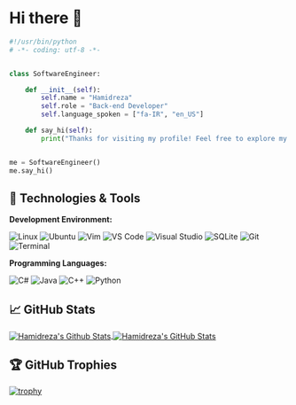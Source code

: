 # Hi there 👋

```python
#!/usr/bin/python
# -*- coding: utf-8 -*-


class SoftwareEngineer:

    def __init__(self):
        self.name = "Hamidreza"
        self.role = "Back-end Developer"
        self.language_spoken = ["fa-IR", "en_US"]

    def say_hi(self):
        print("Thanks for visiting my profile! Feel free to explore my projects.")


me = SoftwareEngineer()
me.say_hi()
```


## 🔧 Technologies & Tools

**Development Environment:**

![Linux](https://img.shields.io/badge/OS-Linux-informational?style=flat&logo=linux&logoColor=white&color=6aa6f8)
![Ubuntu](https://img.shields.io/badge/Distro-Ubuntu-informational?style=flat&logo=ubuntu&logoColor=white&color=6aa6f8)
![Vim](https://img.shields.io/badge/Editor-Vim-informational?style=flat&logo=vim&logoColor=white&color=6aa6f8)
![VS Code](https://img.shields.io/badge/Editor-VS_Code-informational?style=flat&logo=visual-studio-code&logoColor=white&color=6aa6f8)
![Visual Studio](https://img.shields.io/badge/IDE-Visual_Studio-informational?style=flat&logo=visual-studio&logoColor=white&color=6aa6f8)
![SQLite](https://img.shields.io/badge/Database-SQLite-informational?style=flat&logo=sqlite&logoColor=white&color=6aa6f8)
![Git](https://img.shields.io/badge/Version_Control-Git-informational?style=flat&logo=git&logoColor=white&color=6aa6f8)
![Terminal](https://img.shields.io/badge/Shell-Zsh-informational?style=flat&logo=zsh&logoColor=white&color=6aa6f8)


**Programming Languages:**

![C#](https://img.shields.io/badge/Code-C%23-informational?style=flat&logo=c-sharp&logoColor=white&color=6aa6f8)
![Java](https://img.shields.io/badge/Code-Java-informational?style=flat&logo=openjdk&logoColor=white&color=6aa6f8)
![C++](https://img.shields.io/badge/Code-C%2B%2B-informational?style=flat&logo=c%2B%2B&logoColor=white&color=6aa6f8)
![Python](https://img.shields.io/badge/Code-Python-informational?style=flat&logo=python&logoColor=white&color=6aa6f8)


## &#x1f4c8; GitHub Stats

<a href="https://github.com/Dimah-code/Dimah-code">
  <img align="center" src="https://github-readme-stats.vercel.app/api/top-langs/?username=Dimah-code&hide=,c,matlab,assembly&title_color=6aa6f8&text_color=8a919a&icon_color=6aa6f8&bg_color=22272e" alt="Hamidreza's Github Stats" />
</a>

<a href="https://github.com/Dimah-code/Dimah-code">
  <img align="center" src="https://github-readme-stats.vercel.app/api?username=Dimah-code&show_icons=true&line_height=27&count_private=true&title_color=6aa6f8&text_color=8a919a&icon_color=6aa6f8&bg_color=22272e" alt="Hamidreza's GitHub Stats" />
</a>

## 🏆 GitHub Trophies

[![trophy](https://github-profile-trophy.vercel.app/?username=Dimah-code&theme=nord&column=7)](https://github.com/ryo-ma/github-profile-trophy)
